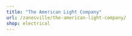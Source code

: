 ```yaml
---
title: "The American Light Company"
url: /zanesville/the-american-light-company/
shop: electrical
---
```

